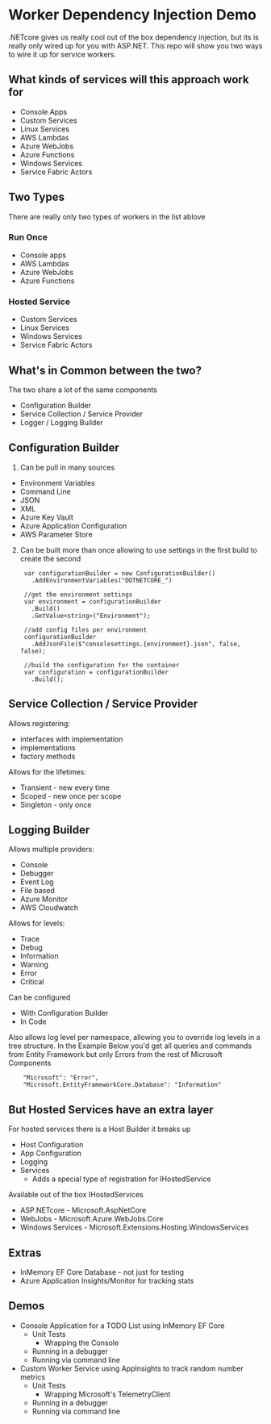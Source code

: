 # Worker Dependency Injection Demo

.NETcore gives us really cool out of the box dependency injection, but its is really only wired up for you with ASP.NET.
This repo will show you two ways to wire it up for service workers.

## What kinds of services will this approach work for
- Console Apps
- Custom Services
- Linux Services
- AWS Lambdas
- Azure WebJobs
- Azure Functions
- Windows Services
- Service Fabric Actors

## Two Types
There are really only two types of workers in the list ablove
### Run Once
- Console apps
- AWS Lambdas
- Azure WebJobs
- Azure Functions
### Hosted Service
- Custom Services
- Linux Services
- Windows Services
- Service Fabric Actors
  
## What's in Common between the two?
The two share a lot of the same components
- Configuration Builder
- Service Collection / Service Provider
- Logger / Logging Builder
 
## Configuration Builder
1. Can be pull in many sources
- Environment Variables
- Command Line
- JSON
- XML
- Azure Key Vault
- Azure Application Configuration
- AWS Parameter Store
          
2. Can be built more than once allowing to use settings in the first build to create the second
        
        var configurationBuilder = new ConfigurationBuilder()
          .AddEnvironmentVariables("DOTNETCORE_")
        
        //get the environment settings
        var environment = configurationBuilder
          .Build()
          .GetValue<string>("Environment");
        
        //add config files per environment
        configurationBuilder
          .AddJsonFile($"consolesettings.{environment}.json", false, false);
        
        //build the configuration for the container
        var configuration = configurationBuilder
          .Build();
          
## Service Collection / Service Provider
Allows registering:
- interfaces with implementation 
- implementations
- factory methods

Allows for the lifetimes:
- Transient - new every time
- Scoped - new once per scope
- Singleton - only once

## Logging Builder
Allows multiple providers:
- Console
- Debugger
- Event Log
- File based
- Azure Monitor
- AWS Cloudwatch

Allows for levels:
- Trace
- Debug
- Information
- Warning
- Error
- Critical

Can be configured
- With Configuration Builder
- In Code

Also allows log level per namespace, allowing you to override log levels in a tree structure.  In the Example Below you'd get all queries and commands from Entity Framework but only Errors from the rest of Microsoft Components
        
        "Microsoft": "Error",
        "Microsoft.EntityFrameworkCore.Database": "Information"


## But Hosted Services have an extra layer
For hosted services there is a Host Builder it breaks up 

- Host Configuration
- App Configuration
- Logging
- Services
    - Adds a special type of registration for IHostedService
    
 Available out of the box IHostedServices
 - ASP.NETcore - Microsoft.AspNetCore
 - WebJobs - Microsoft.Azure.WebJobs.Core
 - Windows Services - Microsoft.Extensions.Hosting.WindowsServices
 
 ## Extras 
 - InMemory EF Core Database - not just for testing
 - Azure Application Insights/Monitor for tracking stats
 
 ## Demos
- Console Application for a TODO List using InMemory EF Core
    - Unit Tests 
        - Wrapping the Console
    - Running in a debugger
    - Running via command line
- Custom Worker Service using AppInsights to track random number metrics
    - Unit Tests 
        - Wrapping Microsoft's TelemetryClient
    - Running in a debugger
    - Running via command line
 
 
 